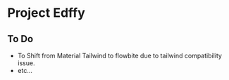 # Project Edffy


## To Do

+ To Shift from Material Tailwind to flowbite due to tailwind compatibility issue.
+ etc...

